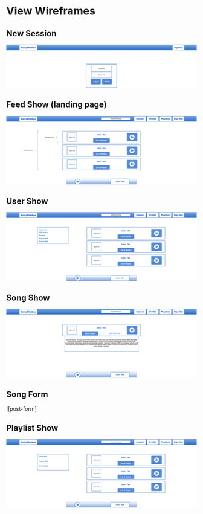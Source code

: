 # View Wireframes

## New Session
![new-session]

## Feed Show (landing page)
![feed-show]

## User Show
![user-show]

## Song Show
![song-show]

## Song Form
![post-form]

## Playlist Show
![playlist-show]

[new-session]: ./wireframes/new_session.png
[feed-show]: ./wireframes/feed_show.png
[user-show]: ./wireframes/user_show.png
[song-show]: ./wireframes/song_show.png
[song-form]: ./wireframes/song_form.png
[playlist-show]: ./wireframes/playlist_show.png
